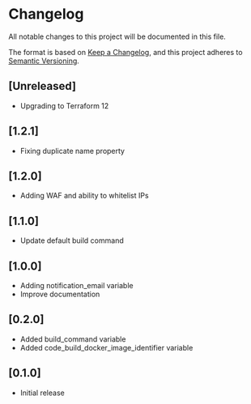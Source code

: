 # Changelog

All notable changes to this project will be documented in this file.

The format is based on [Keep a Changelog](https://keepachangelog.com/en/1.0.0/),
and this project adheres to [Semantic Versioning](https://semver.org/spec/v2.0.0.html).

## [Unreleased]
* Upgrading to Terraform 12

## [1.2.1]
* Fixing duplicate name property

## [1.2.0]
* Adding WAF and ability to whitelist IPs

## [1.1.0]
* Update default build command

## [1.0.0]

* Adding notification_email variable
* Improve documentation

## [0.2.0]

* Added build_command variable
* Added code_build_docker_image_identifier variable

## [0.1.0]

* Initial release
